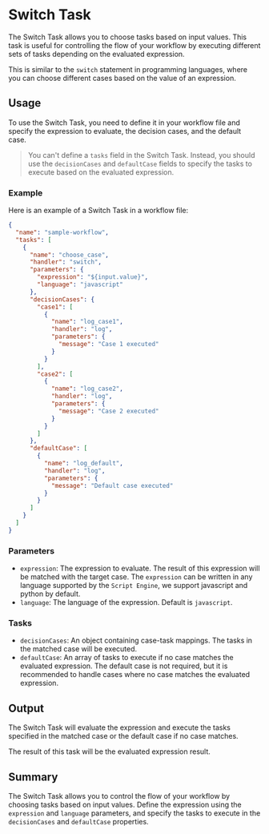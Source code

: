 # Switch Task

The Switch Task allows you to choose tasks based on input values.
This task is useful for controlling the flow of your workflow by executing different sets of tasks depending on the evaluated expression.

This is similar to the `switch` statement in programming languages, where you can choose different cases based on the value of an expression.

## Usage

To use the Switch Task, you need to define it in your workflow file and specify the expression to evaluate, the decision cases, and the default case.

> You can't define a `tasks` field in the Switch Task.
> Instead, you should use the `decisionCases` and `defaultCase` fields to specify the tasks to execute based on the evaluated expression.

### Example

Here is an example of a Switch Task in a workflow file:

```json
{
  "name": "sample-workflow",
  "tasks": [
    {
      "name": "choose_case",
      "handler": "switch",
      "parameters": {
        "expression": "${input.value}",
        "language": "javascript"
      },
      "decisionCases": {
        "case1": [
          {
            "name": "log_case1",
            "handler": "log",
            "parameters": {
              "message": "Case 1 executed"
            }
          }
        ],
        "case2": [
          {
            "name": "log_case2",
            "handler": "log",
            "parameters": {
              "message": "Case 2 executed"
            }
          }
        ]
      },
      "defaultCase": [
        {
          "name": "log_default",
          "handler": "log",
          "parameters": {
            "message": "Default case executed"
          }
        }
      ]
    }
  ]
}
```

### Parameters

- `expression`: The expression to evaluate. The result of this expression will be matched with the target case. The `expression` can be written in any language supported by the `Script Engine`, we support javascript and python by default.
- `language`: The language of the expression. Default is `javascript`.

### Tasks

- `decisionCases`: An object containing case-task mappings. The tasks in the matched case will be executed.
- `defaultCase`: An array of tasks to execute if no case matches the evaluated expression. The default case is not required, but it is recommended to handle cases where no case matches the evaluated expression.

## Output

The Switch Task will evaluate the expression and execute the tasks specified in the matched case or the default case if no case matches.

The result of this task will be the evaluated expression result.

## Summary

The Switch Task allows you to control the flow of your workflow by choosing tasks based on input values.
Define the expression using the `expression` and `language` parameters, and specify the tasks to execute in the `decisionCases` and `defaultCase` properties.
